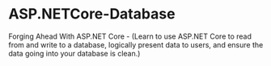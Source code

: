 # ASP.NETCore-Database
Forging Ahead With ASP.NET Core - (Learn to use ASP.NET Core to read from and write to a database, logically present data to users, and ensure the data going into your database is clean.)
